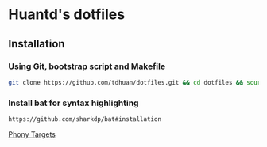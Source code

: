 # Huantd's dotfiles

## Installation

### Using Git, bootstrap script and Makefile

```bash
git clone https://github.com/tdhuan/dotfiles.git && cd dotfiles && source bootstrap.sh && make all
```

### Install bat for syntax highlighting

```bash 
https://github.com/sharkdp/bat#installation
```

[Phony Targets](https://www.gnu.org/software/make/manual/html_node/Phony-Targets.html)

